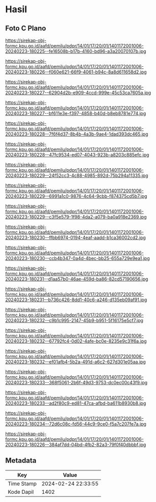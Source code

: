 # Hasil

## Foto C Plano

https://sirekap-obj-formc.kpu.go.id/aafd/pemilu/pdpr/14/01/17/20/01/1401172001006-20240223-180225--fe16508b-b17b-4160-bd96-a3a20070107b.jpg

https://sirekap-obj-formc.kpu.go.id/aafd/pemilu/pdpr/14/01/17/20/01/1401172001006-20240223-180226--f060e621-66f9-4061-b94c-8a8d611658d2.jpg

https://sirekap-obj-formc.kpu.go.id/aafd/pemilu/pdpr/14/01/17/20/01/1401172001006-20240223-180227--62904d2b-e909-4ccd-999e-45c53ca7605a.jpg

https://sirekap-obj-formc.kpu.go.id/aafd/pemilu/pdpr/14/01/17/20/01/1401172001006-20240223-180227--bf611e3e-f397-4858-b40d-b8eb8781e774.jpg

https://sirekap-obj-formc.kpu.go.id/aafd/pemilu/pdpr/14/01/17/20/01/1401172001006-20240223-180228--7f6f4d37-8b4b-4a3b-9ae4-1dad393dc465.jpg

https://sirekap-obj-formc.kpu.go.id/aafd/pemilu/pdpr/14/01/17/20/01/1401172001006-20240223-180228--47fc9534-ed07-4043-923b-a8203c885efc.jpg

https://sirekap-obj-formc.kpu.go.id/aafd/pemilu/pdpr/14/01/17/20/01/1401172001006-20240223-180229--24f52cc3-4c88-4985-892d-75b294a11335.jpg

https://sirekap-obj-formc.kpu.go.id/aafd/pemilu/pdpr/14/01/17/20/01/1401172001006-20240223-180229--6991a1c0-9876-4c64-9cbb-f874375cd5b7.jpg

https://sirekap-obj-formc.kpu.go.id/aafd/pemilu/pdpr/14/01/17/20/01/1401172001006-20240223-180229--c3f5e579-1f98-4da2-a079-ba0a918e2369.jpg

https://sirekap-obj-formc.kpu.go.id/aafd/pemilu/pdpr/14/01/17/20/01/1401172001006-20240223-180230--ffbb6974-0194-4eaf-aadd-b1ca36002cd2.jpg

https://sirekap-obj-formc.kpu.go.id/aafd/pemilu/pdpr/14/01/17/20/01/1401172001006-20240223-180230--ccb4b347-0a4d-4bec-bb25-655a729e9ea1.jpg

https://sirekap-obj-formc.kpu.go.id/aafd/pemilu/pdpr/14/01/17/20/01/1401172001006-20240223-180231--d1aa57b0-46ae-459d-ba86-82cd57190656.jpg

https://sirekap-obj-formc.kpu.go.id/aafd/pemilu/pdpr/14/01/17/20/01/1401172001006-20240223-180231--b736c426-8dd1-40c6-a246-d135eb09af91.jpg

https://sirekap-obj-formc.kpu.go.id/aafd/pemilu/pdpr/14/01/17/20/01/1401172001006-20240223-180232--c9b1c995-2147-45b9-b951-5f16175e5cf7.jpg

https://sirekap-obj-formc.kpu.go.id/aafd/pemilu/pdpr/14/01/17/20/01/1401172001006-20240223-180232--67792fc4-0d02-4afe-bc0e-8235e9c31f6a.jpg

https://sirekap-obj-formc.kpu.go.id/aafd/pemilu/pdpr/14/01/17/20/01/1401172001006-20240223-180232--ef01afb4-5b2a-491d-a6c2-627d301e05aa.jpg

https://sirekap-obj-formc.kpu.go.id/aafd/pemilu/pdpr/14/01/17/20/01/1401172001006-20240223-180233--368f5061-2b6f-49d3-9753-dc0ec00c43f9.jpg

https://sirekap-obj-formc.kpu.go.id/aafd/pemilu/pdpr/14/01/17/20/01/1401172001006-20240223-180233--ad2f80c9-ed81-47ca-afbd-ba611b8930b8.jpg

https://sirekap-obj-formc.kpu.go.id/aafd/pemilu/pdpr/14/01/17/20/01/1401172001006-20240223-180234--72d6c08c-fd56-44c9-9ce0-f5a7c207fe7a.jpg

https://sirekap-obj-formc.kpu.go.id/aafd/pemilu/pdpr/14/01/17/20/01/1401172001006-20240223-180226--384af7dd-04bd-4fb2-82a3-79f0f40dbbbf.jpg


## Metadata

| Key        | Value               |
| ---------- | ------------------- |
| Time Stamp | 2024-02-24 22:33:55 |
| Kode Dapil | 1402                |



